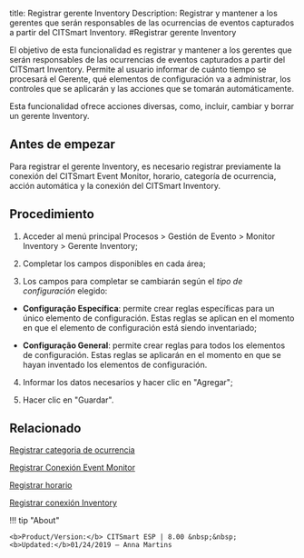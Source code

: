 title: Registrar gerente Inventory
Description: Registrar y mantener a los gerentes que serán responsables de las ocurrencias de eventos capturados a partir del CITSmart Inventory.
#Registrar gerente Inventory

El objetivo de esta funcionalidad es registrar y mantener a los gerentes que
serán responsables de las ocurrencias de eventos capturados a partir del
CITSmart Inventory. Permite al usuario informar de cuánto tiempo se procesará el
Gerente, qué elementos de configuración va a administrar, los controles que se
aplicarán y las acciones que se tomarán automáticamente.

Esta funcionalidad ofrece acciones diversas, como, incluir, cambiar y borrar un
gerente Inventory.

Antes de empezar
--------------------

Para registrar el gerente Inventory, es necesario registrar previamente la
conexión del CITSmart Event Monitor, horario, categoría de ocurrencia, acción
automática y la conexión del CITSmart Inventory.

Procedimiento
-----------------

1.  Acceder al menú principal Procesos \> Gestión de Evento \> Monitor Inventory
    \> Gerente Inventory;

2.  Completar los campos disponibles en cada área;

3.  Los campos para completar se cambiarán según el *tipo de
    configuración* elegido:

-   **Configuração Específica**: permite crear reglas específicas para un único
    elemento de configuración. Estas reglas se aplican en el momento en que el
    elemento de configuración está siendo inventariado;

-   **Configuração General**: permite crear reglas para todos los elementos de
    configuración. Estas reglas se aplicarán en el momento en que se hayan
    inventado los elementos de configuración.

4.  Informar los datos necesarios y hacer clic en "Agregar";

5.  Hacer clic en "Guardar".




Relacionado
-----------

[Registrar categoria de ocurrencia](/es-es/citsmart-esp-8/processes/event/configuration/register-occurence-category.html)

[Registrar Conexión Event Monitor](/es-es/citsmart-esp-8/processes/event/configuration/register-event-monitor-connection.html)

[Registrar horario](/es-es/citsmart-esp-8/processes/event/configuration/register-time.html)

[Registrar conexión Inventory](/es-es/citsmart-esp-8/processes/event/configuration/set-inventory-connection.html)


!!! tip "About"

    <b>Product/Version:</b> CITSmart ESP | 8.00 &nbsp;&nbsp;
    <b>Updated:</b>01/24/2019 – Anna Martins
